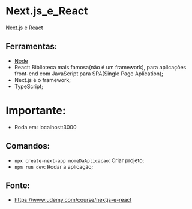 # Next.js_e_React
Next.js e React

## Ferramentas:
- [Node](https://nodejs.org/pt)
- React: Biblioteca mais famosa(não é um framework), para aplicações front-end com JavaScript para SPA(Single Page Aplication);
- Next.js é o framework;
- TypeScript;

# Importante:
- Roda em: localhost:3000

## Comandos:
- ```npx create-next-app nomeDaAplicacao```: Criar projeto;
- ```npm run dev```: Rodar a aplicação;

## Fonte:
- https://www.udemy.com/course/nextjs-e-react

